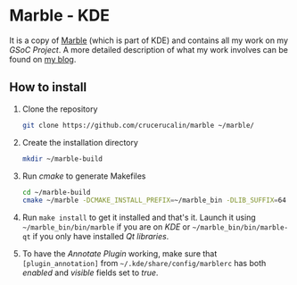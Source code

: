 # Marble - KDE

It is a copy of [Marble](http://marble.kde.org/) (which is part of KDE) and contains all my work on my *GSoC Project*. A more detailed description of what my work involves can be found on [my blog](http://calincruceru.wordpress.com/).

## How to install

1. Clone the repository
    ```bash
    git clone https://github.com/crucerucalin/marble ~/marble/
    ```

2. Create the installation directory
    ```bash
    mkdir ~/marble-build
    ```

3. Run *cmake* to generate Makefiles
    ```bash
    cd ~/marble-build
    cmake ~/marble -DCMAKE_INSTALL_PREFIX=~/marble_bin -DLIB_SUFFIX=64
    ```

4. Run `make install` to get it installed and that's it. Launch it using `~/marble_bin/bin/marble` if you are on *KDE* or `~/marble_bin/bin/marble-qt` if you only have installed *Qt libraries*.

5. To have the *Annotate Plugin* working, make sure that `[plugin_annotation]` from `~/.kde/share/config/marblerc` has both *enabled* and *visible* fields set to *true*.
